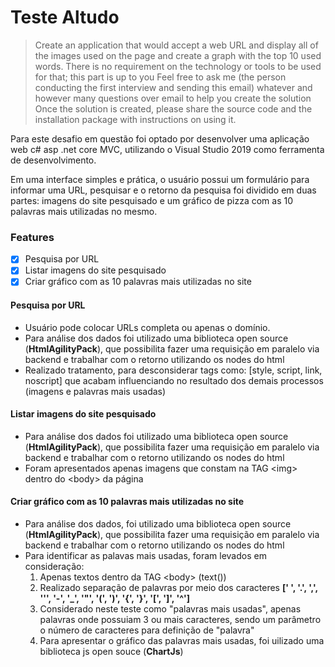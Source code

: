 # Teste Altudo
> Create an application that would accept a web URL and display all of the images used on the page and create a graph with the top 10 used words. 
> There is no requirement on the technology or tools to be used for that; this part is up to you 
> Feel free to ask me (the person conducting the first interview and sending this email) whatever and however many questions over email to help you create the solution 
> Once the solution is created, please share the source code and the installation package with instructions on using it.  

Para este desafio em questão foi optado por desenvolver uma aplicação web c# asp .net core MVC, utilizando o Visual Studio 2019 como ferramenta de desenvolvimento.

Em uma interface simples e prática, o usuário possui um formulário para informar uma URL, pesquisar e o retorno da pesquisa foi dividido em duas partes: imagens do site pesquisado e um gráfico de pizza com as 10 palavras mais utilizadas no mesmo.

### Features
- [x] Pesquisa por URL
- [x] Listar imagens do site pesquisado
- [x] Criar gráfico com as 10 palavras mais utilizadas no site

#### Pesquisa por URL
- Usuário pode colocar URLs completa ou apenas o domínio. 
- Para análise dos dados foi utilizado uma biblioteca open source (**HtmlAgilityPack**), que possibilita fazer uma requisição em paralelo via backend e trabalhar com o retorno utilizando os nodes do html
- Realizado tratamento, para desconsiderar tags como: [style, script, link, noscript] que acabam influenciando no resultado dos demais processos (imagens e palavras mais usadas)

#### Listar imagens do site pesquisado
- Para análise dos dados foi utilizado uma biblioteca open source (**HtmlAgilityPack**), que possibilita fazer uma requisição em paralelo via backend e trabalhar com o retorno utilizando os nodes do html
- Foram apresentados apenas imagens que constam na TAG \<img\> dentro do \<body\> da página

#### Criar gráfico com as 10 palavras mais utilizadas no site
- Para análise dos dados, foi utilizado uma biblioteca open source (**HtmlAgilityPack**), que possibilita fazer uma requisição em paralelo via backend e trabalhar com o retorno utilizando os nodes do html
- Para identificar as palavas mais usadas, foram levados em consideração:
  1. Apenas textos dentro da TAG \<body\> (text())
  2. Realizado separação de palavras por meio dos caracteres **[' ', '.', ',', '\'', '-', '_', '"', '(', ')', '{', '}', '[', ']', '^']**
  3. Considerado neste teste como "palavras mais usadas", apenas palavras onde possuiam 3 ou mais caracteres, sendo um parâmetro o número de caracteres para definição de "palavra"
  4. Para apresentar o gráfico das palavras mais usadas, foi uilizado uma biblioteca js open souce (**ChartJs**)
